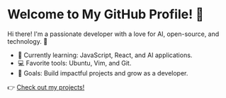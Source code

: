 # Welcome to My GitHub Profile! 👋

Hi there! I'm a passionate developer with a love for AI, open-source, and technology. 🚀

- 🌱 Currently learning: JavaScript, React, and AI applications.
- 💻 Favorite tools: Ubuntu, Vim, and Git.
- 🎯 Goals: Build impactful projects and grow as a developer.

👉 [Check out my projects!](https://github.com/yiwang-maker)

<!--
**yiwang-maker/yiwang-maker** is a ✨ _special_ ✨ repository because its `README.md` (this file) appears on your GitHub profile.

Here are some ideas to get you started:

- 🔭 I’m currently working on ...
- 🌱 I’m currently learning ...
- 👯 I’m looking to collaborate on ...
- 🤔 I’m looking for help with ...
- 💬 Ask me about ...
- 📫 How to reach me: ...
- 😄 Pronouns: ...
- ⚡ Fun fact: ...
-->
